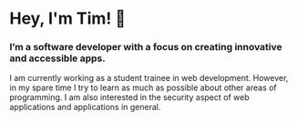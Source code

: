 # Hey, I'm Tim! 👋

### I’m a software developer with a focus on creating innovative and accessible apps. 

I am currently working as a student trainee in web development. However, in my spare time I try to learn as much as possible about other areas of programming. I am also interested in the security aspect of web applications and applications in general.
